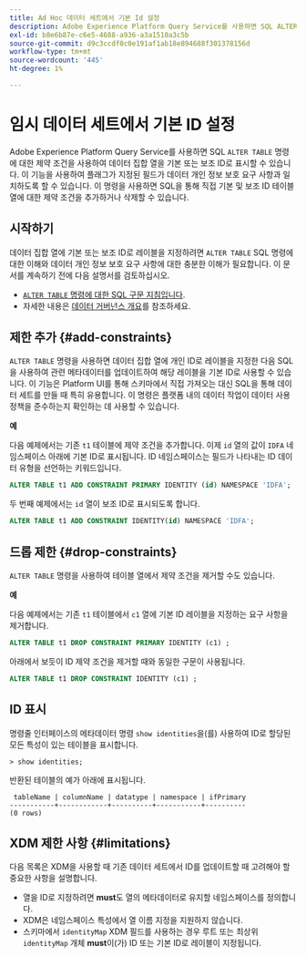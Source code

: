 ```yaml
---
title: Ad Hoc 데이터 세트에서 기본 Id 설정
description: Adobe Experience Platform Query Service를 사용하면 SQL ALTER TABLE 명령을 통해 직접 임시 스키마 데이터 세트 필드에 ID 또는 기본 ID를 설정할 수 있습니다. 이 문서에서는 ALTER TABLE 명령을 사용하여 기본 ID 또는 보조 ID를 설정하는 방법에 대해 설명합니다.
exl-id: b8e6b87e-c6e5-4688-a936-a3a1510a3c5b
source-git-commit: d9c3ccdf0c0e191af1ab18e894688f301378156d
workflow-type: tm+mt
source-wordcount: '445'
ht-degree: 1%

---
```


# 임시 데이터 세트에서 기본 ID 설정

Adobe Experience Platform Query Service를 사용하면 SQL `ALTER TABLE` 명령에 대한 제약 조건을 사용하여 데이터 집합 열을 기본 또는 보조 ID로 표시할 수 있습니다. 이 기능을 사용하여 플래그가 지정된 필드가 데이터 개인 정보 보호 요구 사항과 일치하도록 할 수 있습니다. 이 명령을 사용하면 SQL을 통해 직접 기본 및 보조 ID 테이블 열에 대한 제약 조건을 추가하거나 삭제할 수 있습니다.

## 시작하기

데이터 집합 열에 기본 또는 보조 ID로 레이블을 지정하려면 `ALTER TABLE` SQL 명령에 대한 이해와 데이터 개인 정보 보호 요구 사항에 대한 충분한 이해가 필요합니다. 이 문서를 계속하기 전에 다음 설명서를 검토하십시오.

* [`ALTER TABLE` 명령에 대한 SQL 구문 지침입니다](../sql/syntax.md).
* 자세한 내용은 [데이터 거버넌스 개요](../../data-governance/home.md)를 참조하세요.

## 제한 추가 {#add-constraints}

`ALTER TABLE` 명령을 사용하면 데이터 집합 열에 개인 ID로 레이블을 지정한 다음 SQL을 사용하여 관련 메타데이터를 업데이트하여 해당 레이블을 기본 ID로 사용할 수 있습니다. 이 기능은 Platform UI를 통해 스키마에서 직접 가져오는 대신 SQL을 통해 데이터 세트를 만들 때 특히 유용합니다. 이 명령은 플랫폼 내의 데이터 작업이 데이터 사용 정책을 준수하는지 확인하는 데 사용할 수 있습니다.

**예**

다음 예제에서는 기존 `t1` 테이블에 제약 조건을 추가합니다. 이제 `id` 열의 값이 `IDFA` 네임스페이스 아래에 기본 ID로 표시됩니다. ID 네임스페이스는 필드가 나타내는 ID 데이터 유형을 선언하는 키워드입니다.

```sql
ALTER TABLE t1 ADD CONSTRAINT PRIMARY IDENTITY (id) NAMESPACE 'IDFA';
```

두 번째 예제에서는 `id` 열이 보조 ID로 표시되도록 합니다.

```sql
ALTER TABLE t1 ADD CONSTRAINT IDENTITY(id) NAMESPACE 'IDFA';
```

## 드롭 제한 {#drop-constraints}

`ALTER TABLE` 명령을 사용하여 테이블 열에서 제약 조건을 제거할 수도 있습니다.

**예**

다음 예제에서는 기존 `t1` 테이블에서 `c1` 열에 기본 ID 레이블을 지정하는 요구 사항을 제거합니다.

```sql
ALTER TABLE t1 DROP CONSTRAINT PRIMARY IDENTITY (c1) ;
```

아래에서 보듯이 ID 제약 조건을 제거할 때와 동일한 구문이 사용됩니다.

```sql
ALTER TABLE t1 DROP CONSTRAINT IDENTITY (c1) ;
```

## ID 표시

명령줄 인터페이스의 메타데이터 명령 `show identities`을(를) 사용하여 ID로 할당된 모든 특성이 있는 테이블을 표시합니다.

```shell
> show identities;
```

반환된 테이블의 예가 아래에 표시됩니다.

```console
 tableName | columnName | datatype | namespace | ifPrimary
-----------+------------+----------+-----------+----------
(0 rows)
```

## XDM 제한 사항 {#limitations}

다음 목록은 XDM을 사용할 때 기존 데이터 세트에서 ID를 업데이트할 때 고려해야 할 중요한 사항을 설명합니다.

* 열을 ID로 지정하려면 **must**&#x200B;도 열의 메타데이터로 유지할 네임스페이스를 정의합니다.
* XDM은 네임스페이스 특성에서 열 이름 지정을 지원하지 않습니다.
* 스키마에서 `identityMap` XDM 필드를 사용하는 경우 루트 또는 최상위 `identityMap` 개체 **must**&#x200B;이(가) ID 또는 기본 ID로 레이블이 지정됩니다.
